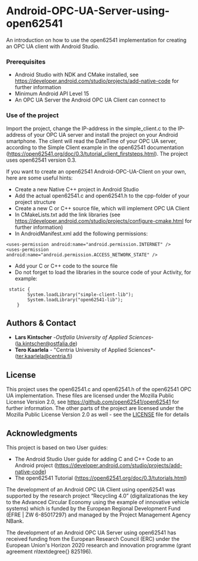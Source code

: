 # Android-OPC-UA-Server-using-open62541
An introduction on how to use the open62541 implementation for creating an OPC UA client with Android Studio. 

### Prerequisites

* Android Studio with NDK and CMake installed, see https://developer.android.com/studio/projects/add-native-code for further information
* Minimum Android API Level 15
* An OPC UA Server the Android OPC UA Client can connect to

### Use of the project

Import the project, change the IP-address in the simple_client.c to the IP-address of your OPC UA server and install the project on
your Android smartphone. The client will read the DateTime of your OPC UA server, according to the Simple Client example in the
open62541 documentation (https://open62541.org/doc/0.3/tutorial_client_firststeps.html). The project uses open62541 version 0.3.

If you want to create an open62541 Android-OPC-UA-Client on your own, here are some useful hints:
* Create a new Native C++ project in Android Studio
* Add the actual open62541.c and open62541.h to the cpp-folder of your project structure
* Create a new C or C++ source file, which will implement OPC UA Client
* In CMakeLists.txt add the link libraries (see https://developer.android.com/studio/projects/configure-cmake.html for further information)
* In AndroidManifest.xml add the following permissions:
```
<uses-permission android:name="android.permission.INTERNET" />
<uses-permission android:name="android.permission.ACCESS_NETWORK_STATE" />
```
* Add your C or C++ code to the source file
* Do not forget to load the libraries in the source code of your Activity, for example:
```
 static {
        System.loadLibrary("simple-client-lib");
        System.loadLibrary("open62541-lib");
    }
```

## Authors & Contact

* **Lars Kintscher** -*Ostfalia University of Applied Sciences*- (la.kintscher@ostfalia.de)
* **Tero Kaarlela** - "Centria University of Applied Sciences*- (ter.kaarlela@centria.fi)

## License

This project uses the open62541.c and open62541.h of the open62541 OPC UA implementation. These files are licensed under the
Mozilla Public License Version 2.0, see https://github.com/open62541/open62541 for further information.
The other parts of the project are licensed under the Mozilla Public License Version 2.0 as well - see the [LICENSE](LICENSE) file for details

## Acknowledgments

This project is based on two User guides:
* The Android Studio User guide for adding C and C++ Code to an Android project (https://developer.android.com/studio/projects/add-native-code)
* The open62541 Tutorial (https://open62541.org/doc/0.3/tutorials.html)

The development of an Android OPC UA Client using open62541 was supported by the research project  “Recycling   4.0” (digitalizationas the key to the Advanced Circular Economy using the example of innovative vehicle systems) which is funded by the European Regional Development Fund (EFRE | ZW 6-85017297) and managed by the Project Management Agency NBank. 

The development of an Android OPC UA Server using open62541 has received funding from the European Research Council (ERC) under the European Union's Horizon 2020 research and innovation programme (grant agreement n\textdegree{} 825196).
